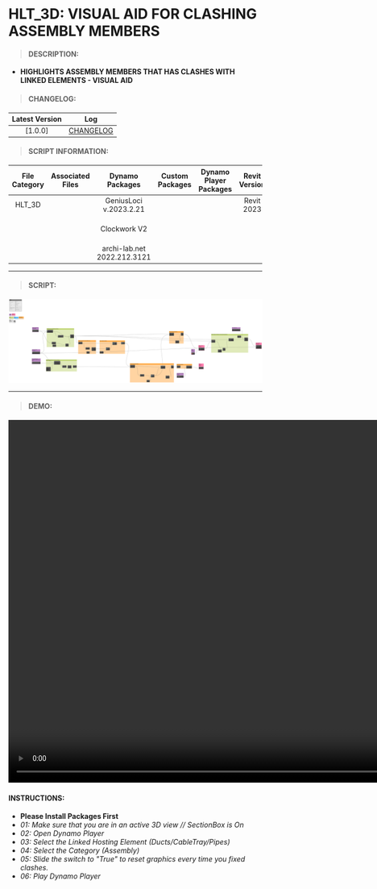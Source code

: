 # HLT_3D: VISUAL AID FOR CLASHING ASSEMBLY MEMBERS

> #### DESCRIPTION: 
- **HIGHLIGHTS ASSEMBLY MEMBERS THAT HAS CLASHES WITH LINKED ELEMENTS - VISUAL AID**

> #### CHANGELOG:

| Latest Version | Log |
| :-------: | :----: | 
|[1.0.0] | [CHANGELOG](/_scripts/_general/3D/changelog/GEN_3D_GeometryClashesInViewByMembers.md) |

> #### SCRIPT INFORMATION: 

| File Category | Associated Files | Dynamo Packages | Custom Packages | Dynamo Player Packages | Revit Version | Author | Reviewed By | File Name & Location | 
| :-------: | :----: | :---: | :---: | :---: | :---: | :---: | :---: | :--: |
| HLT_3D  |  | GeniusLoci v.2023.2.21| | | Revit 2023 | Melvin Tuliao | | GEN_3D_GeometryClashesInViewByMembers V1.0.0 |
|           |  | Clockwork V2 | | | | | | (https://bimcapcom.sharepoint.com/:u:/s/BCP-Main/EUJawatkCxlKh7Cr7OEKUwQBrCfoEMdah_ZCvPDU7LtH_g?e=5NGh8g) |                 
|           |  | archi-lab.net 2022.212.3121 |                 

----------------------------------------------------------------

> #### SCRIPT:
<img src="/_scripts/_general/3D/images/GEN_3D_GeometryClashesInViewByMembers.png">



------------------------------------------------------------------
> #### **DEMO**: 

<video width="1280" height="720" controls>
 <source src="/_scripts/_general/3D/demo/GEN_3D_GeometryClashesInViewByAssemblyMembers.mp4" type="video/mp4">
</video>

#### INSTRUCTIONS: 
- **Please Install Packages First**
- *01: Make sure that you are in an active 3D view // SectionBox is On*
- *02: Open Dynamo Player*
- *03: Select the Linked Hosting Element (Ducts/CableTray/Pipes)*
- *04: Select the Category (Assembly)*
- *05: Slide the switch to "True" to reset graphics every time you fixed clashes.*
- *06: Play Dynamo Player*
